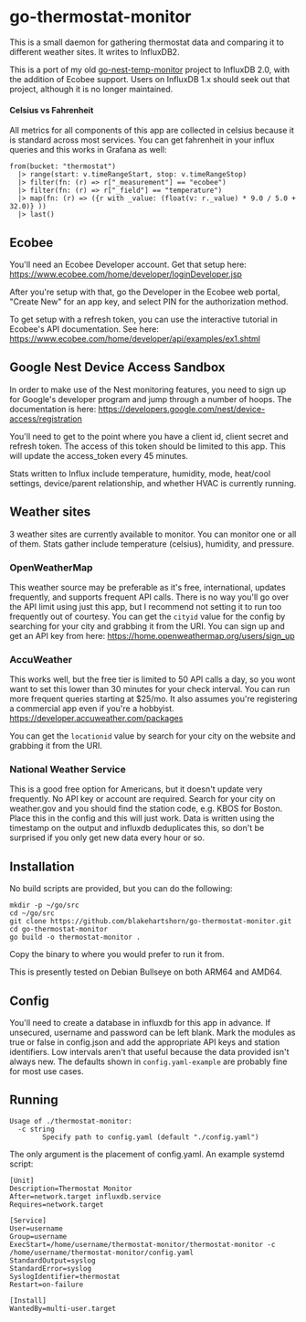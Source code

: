 # go-thermostat-monitor
This is a small daemon for gathering thermostat data and comparing it to different weather sites. It writes to InfluxDB2.

This is a port of my old [go-nest-temp-monitor](https://github.com/blakehartshorn/go-nest-temp-monitor) project to InfluxDB 2.0, with the addition of Ecobee support. Users on InfluxDB 1.x should seek out that project, although it is no longer maintained.

#### Celsius vs Fahrenheit
All metrics for all components of this app are collected in celsius because it is standard across most services. You can get fahrenheit in your influx queries and this works in Grafana as well:
```
from(bucket: "thermostat")
  |> range(start: v.timeRangeStart, stop: v.timeRangeStop)
  |> filter(fn: (r) => r["_measurement"] == "ecobee")
  |> filter(fn: (r) => r["_field"] == "temperature")
  |> map(fn: (r) => ({r with _value: (float(v: r._value) * 9.0 / 5.0 + 32.0)} ))
  |> last()
```

## Ecobee
You'll need an Ecobee Developer account. Get that setup here: https://www.ecobee.com/home/developer/loginDeveloper.jsp

After you're setup with that, go the Developer in the Ecobee web portal, "Create New" for an app key, and select PIN for the authorization method.

To get setup with a refresh token, you can use the interactive tutorial in Ecobee's API documentation. See here: https://www.ecobee.com/home/developer/api/examples/ex1.shtml

## Google Nest Device Access Sandbox
In order to make use of the Nest monitoring features, you need to sign up for Google's developer program and jump through a number of hoops. The documentation is here: https://developers.google.com/nest/device-access/registration

You'll need to get to the point where you have a client id, client secret and refresh token. The access of this token should be limited to this app. This will update the access_token every 45 minutes. 

Stats written to Influx include temperature, humidity, mode, heat/cool settings, device/parent relationship, and whether HVAC is currently running.

## Weather sites
3 weather sites are currently available to monitor. You can monitor one or all of them. Stats gather include temperature (celsius), humidity, and pressure.

### OpenWeatherMap
This weather source may be preferable as it's free, international, updates frequently, and supports frequent API calls. There is no way you'll go over the API limit using just this app, but I recommend not setting it to run too frequently out of courtesy. You can get the `cityid` value for the config by searching for your city and grabbing it from the URI. You can sign up and get an API key from here: https://home.openweathermap.org/users/sign_up

### AccuWeather
This works well, but the free tier is limited to 50 API calls a day, so you wont want to set this lower than 30 minutes for your check interval. You can run more frequent queries starting at $25/mo. It also assumes you're registering a commercial app even if you're a hobbyist. https://developer.accuweather.com/packages

You can get the `locationid` value by search for your city on the website and grabbing it from the URI.

### National Weather Service
This is a good free option for Americans, but it doesn't update very frequently. No API key or account are required. Search for your city on weather.gov and you should find the station code, e.g. KBOS for Boston. Place this in the config and this will just work. Data is written using the timestamp on the output and influxdb deduplicates this, so don't be surprised if you only get new data every hour or so.

## Installation
No build scripts are provided, but you can do the following:
```
mkdir -p ~/go/src
cd ~/go/src
git clone https://github.com/blakehartshorn/go-thermostat-monitor.git
cd go-thermostat-monitor
go build -o thermostat-monitor .
```
Copy the binary to where you would prefer to run it from.

This is presently tested on Debian Bullseye on both ARM64 and AMD64.

## Config
You'll need to create a database in influxdb for this app in advance. If unsecured, username and password can be left blank. Mark the modules as true or false in config.json and add the appropriate API keys and station identifiers. Low intervals aren't that useful because the data provided isn't always new. The defaults shown in `config.yaml-example` are probably fine for most use cases.

## Running
```
Usage of ./thermostat-monitor:
  -c string
        Specify path to config.yaml (default "./config.yaml")
```
The only argument is the placement of config.yaml. An example systemd script:
```
[Unit]
Description=Thermostat Monitor
After=network.target influxdb.service
Requires=network.target

[Service]
User=username
Group=username
ExecStart=/home/username/thermostat-monitor/thermostat-monitor -c /home/username/thermostat-monitor/config.yaml
StandardOutput=syslog
StandardError=syslog
SyslogIdentifier=thermostat
Restart=on-failure

[Install]
WantedBy=multi-user.target
```